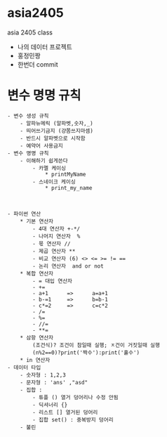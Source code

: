 # asia2405
asia 2405 class
- 나의 데이터 프로젝트
- 홍정민짱
- 한번더 commit
# 변수 명명 규칙
    - 변수 생성 규칙
        - 알파뉴메릭 (알파벳,숫자,_)
        - 띄어쓰기금지 (걍쫌쓰지마셈)
        - 반드시 알파벳으로 시작함
        - 예약어 사용금지
    - 변수 명명 규칙
        - 이해하기 쉽게쓴다
            - 카멜 케이싱
                * printMyName
            - 스네이크 케이싱
                * print_my_name



    - 파이썬 연산
        * 기본 연산자
            - 4대 연산자 +-*/
            - 나머지 연산자  %
            - 몫 연산자 // 
            - 제곱 연산자 **
            - 비교 연산자 (6) <> <= >= != == 
            - 논리 연산자  and or not 
        * 복합 연산자
            - = 대입 연산자
            - +=
            - a+1      =>      a=a+1
            - b-=1     =>      b=b-1
            - c*=2     =>      c=c*2
            - /=
            - %=
            - //=
            - **=
        * 삼항 연산자
            (조건식)? 조건이 참일때 실행; ㅈ건이 거짓일때 실행
            (n%2==0)?print('짝수'):print('홀수')
        * in 연산자
    - 데이터 타입
        - 숫자형 : 1,2,3
        - 문자형 : 'ans' ,"asd"
        - 집합 : 
            - 튜플 () 열거 덩어리나 수정 안됨
            - 딕셔너리 {}
            - 리스트 [] 열거된 덩어리
            - 집합 set() : 중복방지 덩어리
        - 불린


